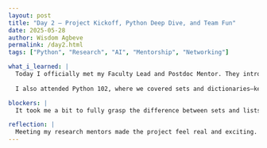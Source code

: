 ```yaml
---
layout: post
title: "Day 2 – Project Kickoff, Python Deep Dive, and Team Fun"
date: 2025-05-28
author: Wisdom Agbeve
permalink: /day2.html
tags: ["Python", "Research", "AI", "Mentorship", "Networking"]

what_i_learned: |
  Today I officially met my Faculty Lead and Postdoc Mentor. They introduced the title of our summer research project: “AI-Driven Flight Delay Prediction Model for Climate-Resilient Airspace Management.” It gave me a better understanding of how our work ties into real-world challenges, especially in aviation and sustainability. 
  
  I also attended Python 102, where we covered sets and dictionaries—key data structures that I can already tell will be useful in data modeling and preprocessing.

blockers: |
  It took me a bit to fully grasp the difference between sets and lists in Python, but working through the examples helped clarify their use cases.

reflection: |
  Meeting my research mentors made the project feel real and exciting. There’s a lot to read and catch up on, but I’m motivated by the impact our model could have. I also really enjoyed the Head Bands game—it was a fun way to connect with other interns and unwind after an intense day of learning. I’m starting to feel more comfortable in this space and more confident about what’s ahead.
---
```


